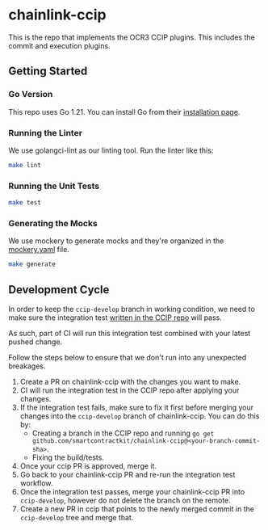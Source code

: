 # chainlink-ccip

This is the repo that implements the OCR3 CCIP plugins. This includes the commit and execution plugins.

## Getting Started

### Go Version

This repo uses Go 1.21. You can install Go from their [installation page](https://go.dev/doc/install).

### Running the Linter

We use golangci-lint as our linting tool. Run the linter like this:

```sh
make lint
```

### Running the Unit Tests

```sh
make test
```

### Generating the Mocks

We use mockery to generate mocks and they're organized in the [mockery.yaml](./.mockery.yaml) file.

```sh
make generate
```

## Development Cycle

In order to keep the `ccip-develop` branch in working condition, we need to make sure the integration test
[written in the CCIP repo](https://github.com/smartcontractkit/ccip/blob/03ae3bbed0e6020be5fa9be26d03af21f152d7dc/core/capabilities/ccip/ccip_integration_tests/ocr3_node_test.go#L37)
will pass.

As such, part of CI will run this integration test combined with your latest pushed change.

Follow the steps below to ensure that we don't run into any unexpected breakages.

1. Create a PR on chainlink-ccip with the changes you want to make.
2. CI will run the integration test in the CCIP repo after applying your changes.
3. If the integration test fails, make sure to fix it first before merging your changes into
the `ccip-develop` branch of chainlink-ccip. You can do this by:
    - Creating a branch in the CCIP repo and running `go get github.com/smartcontractkit/chainlink-ccip@<your-branch-commit-sha>`.
    - Fixing the build/tests.
4. Once your ccip PR is approved, merge it.
5. Go back to your chainlink-ccip PR and re-run the integration test workflow.
6. Once the integration test passes, merge your chainlink-ccip PR into `ccip-develop`, however do not delete the branch on the remote.
7. Create a new PR in ccip that points to the newly merged commit in the `ccip-develop` tree and merge that.
